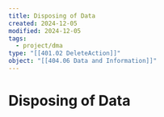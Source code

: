 ```yaml
---
title: Disposing of Data
created: 2024-12-05
modified: 2024-12-05
tags:
  - project/dma
type: "[[401.02 DeleteAction]]"
object: "[[404.06 Data and Information]]"
---
```

# Disposing of Data
